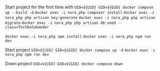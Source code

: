 Start project for the first time with 
`UID=${UID} GID=${GID} docker compose up --build -d`
`docker exec -i nora_php composer install`
`docker exec -i nora_php php artisan key:generate`
`docker exec -i nora_php php artisan migrate`
`docker exec -i nora_php php artisan db:seed --class=TestDataSeeder`

`docker exec -i nora_php npm install`
`docker exec -i nora_php npm run dev`

Start project
`UID=${UID} GID=${GID} docker compose up -d`
`docker exec -i nora_php npm run dev`

Down project
`UID=${UID} GID=${GID} docker compose down`
